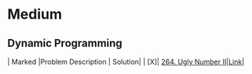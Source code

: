 # Medium

## Dynamic Programming

| Marked |Problem Description | Solution|
| [X]| [264. Ugly Number II](https://leetcode.com/problems/ugly-number-ii/description/)|[Link](https://github.com/lycge20923/Leetcode/blob/3316b8abf147d00571a94e685ae017966793cac0/Medium/264_Ugly%20Number%20II.ipynb)|